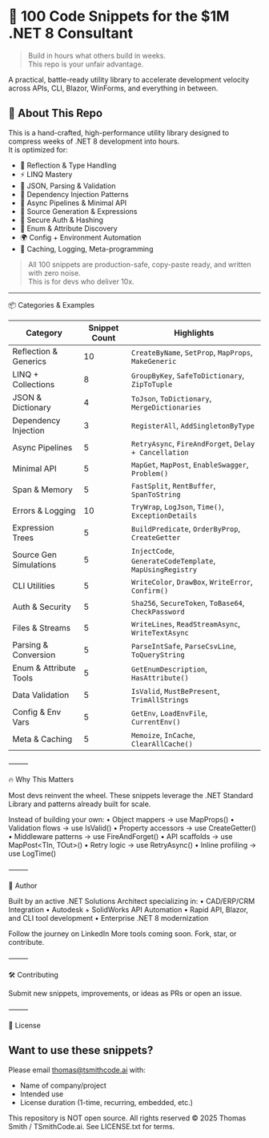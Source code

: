 # 💼 100 Code Snippets for the $1M .NET 8 Consultant

> Build in hours what others build in weeks.  
> This repo is your unfair advantage.

A practical, battle-ready utility library to accelerate development velocity across APIs, CLI, Blazor, WinForms, and everything in between.

## 🧠 About This Repo

This is a hand-crafted, high-performance utility library designed to compress weeks of .NET 8 development into hours.  
It is optimized for:

- 🔁 Reflection & Type Handling
- ⚡ LINQ Mastery
- 🚀 JSON, Parsing & Validation
- 🧱 Dependency Injection Patterns
- 🧵 Async Pipelines & Minimal API
- 🧬 Source Generation & Expressions
- 🔐 Secure Auth & Hashing
- 🧾 Enum & Attribute Discovery
- 🌍 Config + Environment Automation
- 🧠 Caching, Logging, Meta-programming

> All 100 snippets are production-safe, copy-paste ready, and written with zero noise.  
> This is for devs who deliver 10x.

---

📦 Categories & Examples

| Category                 | Snippet Count | Highlights                                      |
|--------------------------|---------------|--------------------------------------------------|
| Reflection & Generics    | 10            | `CreateByName`, `SetProp`, `MapProps`, `MakeGeneric` |
| LINQ + Collections       | 8             | `GroupByKey`, `SafeToDictionary`, `ZipToTuple`  |
| JSON & Dictionary        | 4             | `ToJson`, `ToDictionary`, `MergeDictionaries`   |
| Dependency Injection     | 3             | `RegisterAll`, `AddSingletonByType`             |
| Async Pipelines          | 5             | `RetryAsync`, `FireAndForget`, `Delay + Cancellation` |
| Minimal API              | 5             | `MapGet`, `MapPost`, `EnableSwagger`, `Problem()` |
| Span & Memory            | 5             | `FastSplit`, `RentBuffer`, `SpanToString`       |
| Errors & Logging         | 10            | `TryWrap`, `LogJson`, `Time()`, `ExceptionDetails` |
| Expression Trees         | 5             | `BuildPredicate`, `OrderByProp`, `CreateGetter` |
| Source Gen Simulations   | 5             | `InjectCode`, `GenerateCodeTemplate`, `MapUsingRegistry` |
| CLI Utilities            | 5             | `WriteColor`, `DrawBox`, `WriteError`, `Confirm()` |
| Auth & Security          | 5             | `Sha256`, `SecureToken`, `ToBase64`, `CheckPassword` |
| Files & Streams          | 5             | `WriteLines`, `ReadStreamAsync`, `WriteTextAsync` |
| Parsing & Conversion     | 5             | `ParseIntSafe`, `ParseCsvLine`, `ToQueryString` |
| Enum & Attribute Tools   | 5             | `GetEnumDescription`, `HasAttribute()`          |
| Data Validation          | 5             | `IsValid`, `MustBePresent`, `TrimAllStrings`    |
| Config & Env Vars        | 5             | `GetEnv`, `LoadEnvFile`, `CurrentEnv()`         |
| Meta & Caching           | 5             | `Memoize`, `InCache`, `ClearAllCache()`         |


⸻

🔥 Why This Matters

Most devs reinvent the wheel.
These snippets leverage the .NET Standard Library and patterns already built for scale.

Instead of building your own:
	•	Object mappers → use MapProps()
	•	Validation flows → use IsValid()
	•	Property accessors → use CreateGetter()
	•	Middleware patterns → use FireAndForget()
	•	API scaffolds → use MapPost<TIn, TOut>()
	•	Retry logic → use RetryAsync()
	•	Inline profiling → use LogTime()

⸻

👑 Author

Built by an active .NET Solutions Architect specializing in:
	•	CAD/ERP/CRM Integration
	•	Autodesk + SolidWorks API Automation
	•	Rapid API, Blazor, and CLI tool development
	•	Enterprise .NET 8 modernization

Follow the journey on LinkedIn
More tools coming soon. Fork, star, or contribute.

⸻

🛠️ Contributing

Submit new snippets, improvements, or ideas as PRs or open an issue.

⸻

📜 License
## Want to use these snippets?

Please email thomas@tsmithcode.ai with:
- Name of company/project
- Intended use
- License duration (1-time, recurring, embedded, etc.)

This repository is NOT open source. 
All rights reserved © 2025 Thomas Smith / TSmithCode.ai.
See LICENSE.txt for terms.
